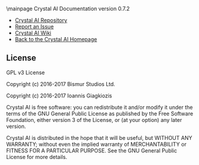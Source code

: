 
\mainpage Crystal AI Documentation version 0.7.2

* [Crystal AI Repository](https://github.com/ThelDoctor/CrystalAI)
* [Report an Issue](https://github.com/ThelDoctor/CrystalAI/issues)
* [Crystal AI Wiki](https://github.com/ThelDoctor/CrystalAI/wiki)
* [Back to the Crystal AI Homepage](https://theldoctor.github.io/CrystalAI/)


## License
GPL v3 License
 
Copyright (c) 2016-2017 Bismur Studios Ltd.

Copyright (c) 2016-2017 Ioannis Giagkiozis
 
Crystal AI is free software: you can redistribute it and/or modify
it under the terms of the GNU General Public License as published by
the Free Software Foundation, either version 3 of the License, or
(at your option) any later version.
  
Crystal AI is distributed in the hope that it will be useful,
but WITHOUT ANY WARRANTY; without even the implied warranty of
MERCHANTABILITY or FITNESS FOR A PARTICULAR PURPOSE.  See the
GNU General Public License for more details.
